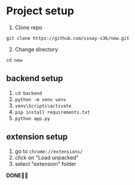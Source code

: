 # Project setup

1. Clone repo
```
git clone https://github.com/vinay-s36/new.git
```

2. Change directory
```
cd new
```

## backend setup
1. ``` cd backend ```
2. ```python -m venv venv```
3. ```venv\Scripts\activate```
4. ```pip install requirements.txt```
5. ```python app.py```

## extension setup
1. go to ```chrome://extensions/```
2. click on "Load unpacked"
3. select "extension" folder

<b>DONE👍🏻</b>